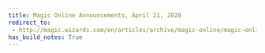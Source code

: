 ```yaml
---
title: Magic Online Announcements, April 21, 2020
redirect_to:
 - http://magic.wizards.com/en/articles/archive/magic-online/magic-online-announcements-april-2020-04-21
has_build_notes: True
---
```

